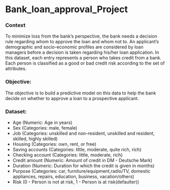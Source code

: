 # Bank_loan_approval_Project
### Context

To minimize loss from the bank’s perspective, the bank needs a decision rule regarding whom to approve the loan and whom not to. An applicant’s demographic and socio-economic profiles are considered by loan managers before a decision is taken regarding his/her loan application.
In this dataset, each entry represents a person who takes credit from a bank. Each person is classified as a good or bad credit risk according to the set of attributes. 
 

### Objective:
The objective is to build a predictive model on this data to help the bank decide on whether to approve a loan to a prospective applicant.

 
### Dataset:
- Age (Numeric: Age in years)
- Sex (Categories: male, female)
- Job (Categories: unskilled and non-resident, unskilled and resident, skilled, highly skilled)
- Housing (Categories: own, rent, or free)
- Saving accounts (Categories: little, moderate, quite rich, rich)
- Checking account (Categories: little, moderate, rich)
- Credit amount (Numeric: Amount of credit in DM - Deutsche Mark)
- Duration (Numeric: Duration for which the credit is given in months)
- Purpose (Categories: car, furniture/equipment,radio/TV, domestic appliances, repairs, education, business, vacation/others)
- Risk (0 - Person is not at risk, 1 - Person is at risk(defaulter))
